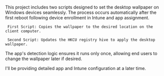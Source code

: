 This project includes two scripts designed to set the desktop wallpaper on Windows devices seamlessly. The process occurs automatically after the first reboot following device enrollment in Intune and app assignment.

 	 First Script: Copies the wallpaper to the desired location on the client computer.

 	 Second Script: Updates the HKCU registry hive to apply the desktop wallpaper.

The app's detection logic ensures it runs only once, allowing end users to change the wallpaper later if desired.



I'll be providing detailed app and Intune configuration at a later time.
